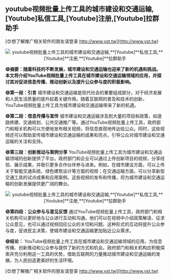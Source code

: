 ## **youtube视频批量上传工具的城市建设和交通运输,**[Youtube]**私信工具,**[Youtube]**注册,**[Youtube]**拉群助手**

[😍想了解推广相关软件的朋友请登录 http://www.vst.tw](http://www.vst.tw)

 <center><img src="https://vst.tw/MP4/tuiguang/png/8.png" alt="youtube视频批量上传工具的城市建设和交通运输,**[Youtube]**私信工具,**[Youtube]**注册,**[Youtube]**拉群助手"></center>

**😄摘要：随着科技的不断发展，城市建设和交通运输也迎来了新的机遇和挑战。本文将介绍YouTube视频批量上传工具在城市建设和交通运输领域的应用，并探讨其对促进信息传播、推动创新以及提升公众参与度的积极影响。**

**😄第一段：引言**
城市建设和交通运输是现代社会的重要组成部分，对于经济发展和人民生活质量的提升起着关键作用。随着互联网的普及和技术的创新，YouTube视频批量上传工具为城市建设和交通运输带来了新的机遇。

**😄第二段：信息传播与宣传**
城市建设和交通运输涉及到大量的项目和政策，如道路修建、交通规划、公共交通推广等。通过YouTube视频批量上传工具，政府部门和相关机构可以方便地发布相关视频，将信息直观地传达给公众。同时，这些视频还可以帮助宣传城市建设和交通运输的成果和亮点，引导公众对城市建设和交通运输的关注和支持。

**😄第三段：创新推动与案例分享**
YouTube视频批量上传工具为城市建设和交通运输领域的创新提供了平台。政府部门和企业可以通过上传创新项目的视频，分享经验、展示成果，并吸引更多合作伙伴参与进来。例如，在城市建设方面，可以上传关于智能交通系统、绿色建筑设计等方面的视频；在交通运输方面，可以分享新型交通工具的试点成果和应用案例。这些视频的发布和传播，将为城市建设和交通运输的创新发展提供更广阔的舞台。

 <center><img src="https://vst.tw/MP4/tuiguang/png/6.png" alt="youtube视频批量上传工具的城市建设和交通运输,**[Youtube]**私信工具,**[Youtube]**注册,**[Youtube]**拉群助手"></center>

**😄第四段：公众参与与意见反馈**
通过YouTube视频批量上传工具，政府部门和相关机构可以更好地与公众进行互动和沟通。他们可以在视频中介绍政策解读、征求公众意见，也可以通过视频回应公众的关切和问题。这种形式的互动将提升公众参与度，促进民主决策，使城市建设和交通运输更加贴近公众需求。

**😄结论：**
YouTube视频批量上传工具在城市建设和交通运输领域的应用，为信息传播、创新推动和公众参与提供了新的方式和机会。政府部门和相关机构应积极探索并充分利用这一工具的优势，借助互联网的力量推动城市建设和交通运输的发展，为人民创造更美好的生活环境。

[😍想了解推广相关软件的朋友请登录 http://www.vst.tw](http://www.vst.tw)



